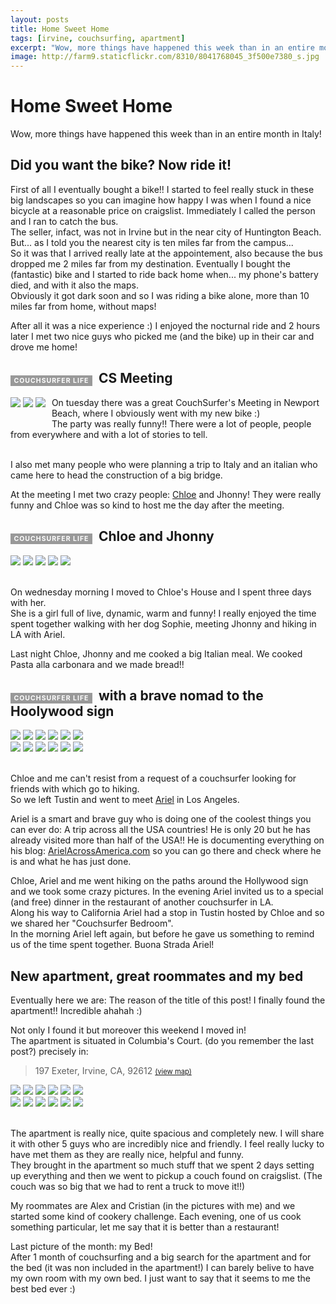 ```yaml
---
layout: posts
title: Home Sweet Home
tags: [irvine, couchsurfing, apartment]
excerpt: "Wow, more things have happened this week than in an entire month in Italy!   "
image: http://farm9.staticflickr.com/8310/8041768045_3f500e7380_s.jpg
---
```

Home Sweet Home
===============

Wow, more things have happened this week than in an entire month in Italy!   

Did you want the bike? Now ride it!
-----------------------------------

First of all I eventually bought a bike!! I started to feel really stuck in these big landscapes so you can imagine how happy I was when I found a nice bicycle at a reasonable price on craigslist. Immediately I called the person and I ran to catch the bus.   
The seller, infact, was not in Irvine but in the near city of Huntington Beach.   
But... as I told you the nearest city is ten miles far from the campus...  
So it was that I arrived really late at the appointement, also because the bus dropped me 2 miles far from my destination.
Eventually I bought the (fantastic) bike and I started to ride back home when... my phone's battery died, and with it also the maps.   
Obviously it got dark soon and so I was riding a bike alone, more than 10 miles far from home, without maps!   

After all it was a nice experience :) I enjoyed the nocturnal ride and 2 hours later I met two nice guys who picked me (and the bike) up in their car and drove me home!

<span style="font-size: 50%; color: #fff; background: #999; padding: 2px; letter-spacing: 1px; margin-right: 10px">&nbsp;COUCHSURFER LIFE </span> CS Meeting
---------------------------------------

<div class="gallery" style="float: left; margin-right: 10px">
<a href="http://www.flickr.com/photos/ogeidix/8041734942/in/set-72157631551892294"><img src="http://farm9.staticflickr.com/8319/8041734942_1217c45c58_s.jpg" /></a>
<a href="http://www.flickr.com/photos/ogeidix/8041735152/in/set-72157631551892294"><img src="http://farm9.staticflickr.com/8040/8041735152_6a35964e01_s.jpg" /></a>	
<a href="http://www.flickr.com/photos/ogeidix/8041735460/in/set-72157631551892294"><img src="http://farm9.staticflickr.com/8037/8041735460_baa939d71e_s.jpg" /></a>
<br /><br />
</div>

On tuesday there was a great CouchSurfer's Meeting in Newport Beach, where I obviously went with my new bike :)    
The party was really funny!! There were a lot of people, people from everywhere and with a lot of stories to tell.

<br />
I also met many people who were planning a trip to Italy and an italian who came here to head the construction of a big bridge.

At the meeting I met two crazy people: <a href="http://www.couchsurfing.org/people/chloe1993/">Chloe</a> and Jhonny! They were really funny and Chloe was so kind to host me the day after the meeting.


<span style="font-size: 50%; color: #fff; background: #999; padding: 2px; letter-spacing: 1px; margin-right: 10px">&nbsp;COUCHSURFER LIFE </span> Chloe and Jhonny
----------------------------------

<div class="gallery">
<a href="http://www.flickr.com/photos/ogeidix/8041726051/in/set-72157631551892294"><img src="http://farm9.staticflickr.com/8174/8041726051_ee5a924055_s.jpg" /></a>
<a href="http://www.flickr.com/photos/ogeidix/8041733942/in/set-72157631551892294"><img src="http://farm9.staticflickr.com/8449/8041733942_4cecbc7289_s.jpg" /></a>	
<a href="http://www.flickr.com/photos/ogeidix/8041726535/in/set-72157631551892294"><img src="http://farm9.staticflickr.com/8182/8041726535_1c85f29399_s.jpg" /></a>
<a href="http://www.flickr.com/photos/ogeidix/8041734378/in/set-72157631551892294"><img src="http://farm9.staticflickr.com/8032/8041734378_11f06634ab_s.jpg" /></a>	
<a href="http://www.flickr.com/photos/ogeidix/8041727019/in/set-72157631551892294"><img src="http://farm9.staticflickr.com/8182/8041727019_85347f4b30_s.jpg" /></a>
<br /><br />
</div>

On wednesday morning I moved to Chloe's House and I spent three days with her.   
She is a girl full of live, dynamic, warm and funny! I really enjoyed the time spent together walking with her dog Sophie, meeting Jhonny and hiking in LA with Ariel.

Last night Chloe, Jhonny and me cooked a big Italian meal. We cooked Pasta alla carbonara and we made bread!!

<span style="font-size: 50%; color: #fff; background: #999; padding: 2px; letter-spacing: 1px; margin-right: 10px">&nbsp;COUCHSURFER LIFE </span> with a brave nomad to the Hoolywood sign
----------------------------------------------------------

<div class="gallery">
<a href="http://www.flickr.com/photos/ogeidix/8041718561/in/set-72157631551892294"><img src="http://farm9.staticflickr.com/8040/8041718561_9a788db53c_s.jpg" /></a>
<a href="http://www.flickr.com/photos/ogeidix/8041726746/in/set-72157631551892294"><img src="http://farm9.staticflickr.com/8316/8041726746_ed9ac0aab8_s.jpg" /></a>	
<a href="http://www.flickr.com/photos/ogeidix/8041727202/in/set-72157631551892294"><img src="http://farm9.staticflickr.com/8319/8041727202_2eee57640a_s.jpg" /></a>
<a href="http://www.flickr.com/photos/ogeidix/8041719691/in/set-72157631551892294"><img src="http://farm9.staticflickr.com/8452/8041719691_33bc51400b_s.jpg" /></a>	
<a href="http://www.flickr.com/photos/ogeidix/8041720013/in/set-72157631551892294"><img src="http://farm9.staticflickr.com/8029/8041720013_c6e3e05a27_s.jpg" /></a>
<a href="http://www.flickr.com/photos/ogeidix/8041725191/in/set-72157631551892294"><img src="http://farm9.staticflickr.com/8322/8041725191_d80b205dba_s.jpg" /></a>
<br />
<a href="http://www.flickr.com/photos/ogeidix/8041728214/in/set-72157631551892294"><img src="http://farm9.staticflickr.com/8039/8041728214_05700de9aa_s.jpg" /></a>
<a href="http://www.flickr.com/photos/ogeidix/8041720781/in/set-72157631551892294"><img src="http://farm9.staticflickr.com/8037/8041720781_9be26db479_s.jpg" /></a>	
<a href="http://www.flickr.com/photos/ogeidix/8041721075/in/set-72157631551892294"><img src="http://farm9.staticflickr.com/8314/8041721075_d1ee280256_s.jpg" /></a>
<a href="http://www.flickr.com/photos/ogeidix/8041722185/in/set-72157631551892294"><img src="http://farm9.staticflickr.com/8462/8041722185_12ec2cc28c_s.jpg" /></a>
<a href="http://www.flickr.com/photos/ogeidix/8041723207/in/set-72157631551892294"><img src="http://farm9.staticflickr.com/8035/8041723207_91cd22665b_s.jpg" /></a>	
<a href="http://www.flickr.com/photos/ogeidix/8041731260/in/set-72157631551892294"><img src="http://farm9.staticflickr.com/8458/8041731260_f393d6ab75_s.jpg" /></a>
<br /><br />
</div>

Chloe and me can't resist from a request of a couchsurfer looking for friends with which go to hiking.  
So we left Tustin and went to meet <a href="http://www.couchsurfing.org/people/arielzlat/">Ariel</a> in Los Angeles.  

Ariel is a smart and brave guy who is doing one of the coolest things you can ever do: A trip across all the USA countries!
He is only 20 but he has already visited more than half of the USA!!
He is documenting everything on his blog: <a href="http://www.arielacrossamerica.com/">ArielAcrossAmerica.com</a> so you can go there and check where he is and what he has just done.

Chloe, Ariel and me went hiking on the paths around the Hollywood sign and we took some crazy pictures. In the evening Ariel invited us to a special (and free) dinner in the restaurant of another couchsurfer in LA.  
Along his way to California Ariel had a stop in Tustin hosted by Chloe and so we shared her "Couchsurfer Bedroom".  
In the morning Ariel left again, but before he gave us something to remind us of the time spent together. Buona Strada Ariel!

New apartment, great roommates and my bed
-----------------------------------------

Eventually here we are: The reason of the title of this post!
I finally found the apartment!! Incredible ahahah :)  

Not only I found it but moreover this weekend I moved in!   
The apartment is situated in Columbia's Court. (do you remember the last post?)
precisely in:

> 197 Exeter,  Irvine, CA, 92612 <a href="http://goo.gl/maps/MY1Ny" style="font-size: 80%">(view map)</a>

<div class="gallery">
<a href="http://www.flickr.com/photos/ogeidix/8041762639/in/set-72157631551892294"><img src="http://farm9.staticflickr.com/8314/8041762639_45dfcc9b3f_s.jpg" /></a>
<a href="http://www.flickr.com/photos/ogeidix/8041772106/in/set-72157631551892294"><img src="http://farm9.staticflickr.com/8457/8041772106_3e1b980f26_s.jpg" /></a>	
<a href="http://www.flickr.com/photos/ogeidix/8041766625/in/set-72157631551892294"><img src="http://farm9.staticflickr.com/8033/8041766625_ac8435b5a4_s.jpg" /></a>
<a href="http://www.flickr.com/photos/ogeidix/8041772638/in/set-72157631551892294"><img src="http://farm9.staticflickr.com/8172/8041772638_47d233a286_s.jpg" /></a>	
<a href="http://www.flickr.com/photos/ogeidix/8041764583/in/set-72157631551892294"><img src="http://farm9.staticflickr.com/8455/8041764583_e232f9de05_s.jpg" /></a>
<a href="http://www.flickr.com/photos/ogeidix/8041773268/in/set-72157631551892294"><img src="http://farm9.staticflickr.com/8174/8041773268_1f18c595f3_s.jpg" /></a>
<br />
<a href="http://www.flickr.com/photos/ogeidix/8041765023/in/set-72157631551892294"><img src="http://farm9.staticflickr.com/8180/8041765023_360010fdda_s.jpg" /></a>
<a href="http://www.flickr.com/photos/ogeidix/8041765429/in/set-72157631551892294"><img src="http://farm9.staticflickr.com/8175/8041765429_48b4e2ac55_s.jpg" /></a>	
<a href="http://www.flickr.com/photos/ogeidix/8041766407/in/set-72157631551892294"><img src="http://farm9.staticflickr.com/8177/8041766407_87031efbf5_s.jpg" /></a>
<a href="http://www.flickr.com/photos/ogeidix/8041775682/in/set-72157631551892294"><img src="http://farm9.staticflickr.com/8171/8041775682_e130e8bc70_s.jpg" /></a>
<a href="http://www.flickr.com/photos/ogeidix/8041767443/in/set-72157631551892294"><img src="http://farm9.staticflickr.com/8177/8041767443_235cb369f4_s.jpg" /></a>	
<a href="http://www.flickr.com/photos/ogeidix/8041768045/in/set-72157631551892294"><img src="http://farm9.staticflickr.com/8310/8041768045_3f500e7380_s.jpg" /></a>
<br /><br />
</div>

The apartment is really nice, quite spacious and completely new. I will share it with other 5 guys who are incredibly nice and friendly.
I feel really lucky to have met them as they are really nice, helpful and funny.  
They brought in the apartment so much stuff that we spent 2 days setting up everything and then we went to pickup a couch found on craigslist.
(The couch was so big that we had to rent a truck to move it!!)

My roommates are Alex and Cristian (in the pictures with me) and we started some kind of cookery challenge.
Each evening, one of us cook something particular, let me say that it is better than a restaurant!

Last picture of the month: my Bed!   
After 1 month of couchsurfing and a big search for the apartment and for the bed (it was non included in the apartment!) I can barely belive to have my own room with my own bed. I just want to say that it seems to me the best bed ever :)